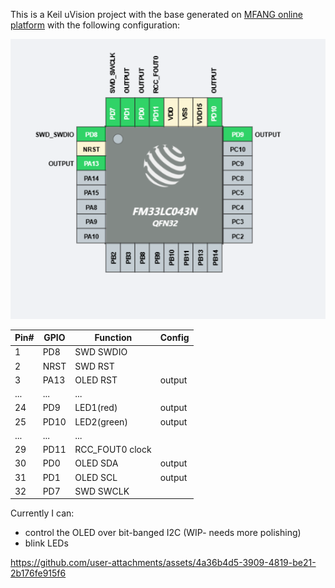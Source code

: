 This is a Keil uVision project with the base generated on [MFANG online platform](https://mfang2.fmdevelopers.com.cn) with the following configuration:

![alt text](img/image.png)

|Pin#|GPIO|  Function  |Config|
|----|----|------------|------|
|1   |PD8 | SWD SWDIO  |
|2   |NRST| SWD RST    |
|3   |PA13| OLED RST   |output
|... |... |...         |
|24  |PD9 | LED1(red)  |output
|25  |PD10| LED2(green)|output
|... |... |...         |
|29  |PD11|RCC_FOUT0 clock|
|30  |PD0 |OLED SDA    |output
|31  |PD1 |OLED SCL    |output
|32  |PD7 |SWD SWCLK   |


Currently I can:
-   control the OLED over bit-banged I2C (WIP- needs more polishing)
-   blink LEDs

https://github.com/user-attachments/assets/4a36b4d5-3909-4819-be21-2b176fe915f6


